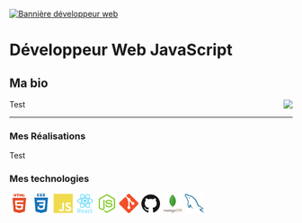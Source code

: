 [![Bannière développeur web](https://github.com/patshikwe/stockage_img/blob/main/Bani%C3%A8re_dev_linkedin.png)](#)
# Développeur Web JavaScript
## Ma bio
<img src="https://media.giphy.com/media/QHLBmZ2Xmdvgc/giphy-downsized.gif" align="right" />
<p align="left">Test<p/>

____________________________________________________________________________________________________________________________
### Mes Réalisations
<p>Test<p/>


### Mes technologies
<div style=>
  <img src="https://github.com/patshikwe/stockage_img/blob/main/icons/html5-plain-wordmark.svg" alt="HTML5" width="35px" />
  <img src="https://github.com/patshikwe/stockage_img/blob/main/icons/css3-plain-wordmark.svg" alt="CSS" width="35px" />
  <img src="https://github.com/patshikwe/stockage_img/blob/main/icons/javascript-plain.svg" alt="JavaScript" width="35px" />
  <img src="https://github.com/patshikwe/stockage_img/blob/main/icons/react-original-wordmark.svg" alt="React" width="35px" />
  <img src="https://github.com/patshikwe/stockage_img/blob/main/icons/nodejs-plain.svg" alt="Node.js" width="35px" />
  <img src="https://github.com/patshikwe/stockage_img/blob/main/icons/git-original.svg" alt="Git" width="35px" />
  <img src="https://github.com/patshikwe/stockage_img/blob/main/icons/github-original.svg" alt="GITHUB" width="35px" />
  <img src="https://github.com/patshikwe/stockage_img/blob/main/icons/mongodb-original-wordmark.svg" alt="MongoDB" width="35px" />
  <img src="https://github.com/patshikwe/stockage_img/blob/main/icons/mysql-plain.svg" alt="MySQL" width="35px" />
<di/>



<!--
**patshikwe/patshikwe** is a ✨ _special_ ✨ repository because its `README.md` (this file) appears on your GitHub profile.

Here are some ideas to get you started:

- 🔭 I’m currently working on ...
- 🌱 I’m currently learning ...
- 👯 I’m looking to collaborate on ...
- 🤔 I’m looking for help with ...
- 💬 Ask me about ...
- 📫 How to reach me: ...
- 😄 Pronouns: ...
- ⚡ Fun fact: ...
-->
